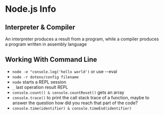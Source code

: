# Node.js Info

## Interpreter & Compiler
An interpreter produces a result from a program, while a compiler produces a program written in assembly language

## Working With Command Line

- `node -e "console.log('hello world')` or use --eval
- `node -r dotenv/config filename`
- `node` starts a REPL session
- `_` last operation result REPL
- `console.count() & console.countReset()` gets an array
- `console.trace()` to print the call stack trace of a function, maybe to answer the question how did you reach that part of the code?
- `console.time(identifier) & console.timeEnd(identifier)`